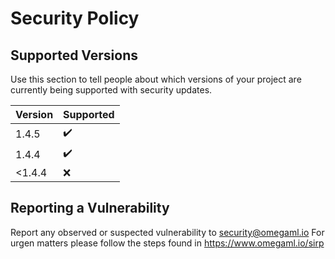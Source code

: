 # Security Policy

## Supported Versions

Use this section to tell people about which versions of your project are
currently being supported with security updates.

| Version | Supported          |
| ------- | ------------------ |
| 1.4.5   | :heavy_check_mark: |
| 1.4.4   | :heavy_check_mark: |
| <1.4.4  | :x: |

## Reporting a Vulnerability

Report any observed or suspected vulnerability to security@omegaml.io 
For urgen matters please follow the steps found in https://www.omegaml.io/sirp
